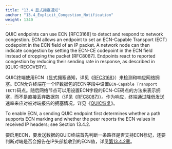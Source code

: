 ```yaml
---
title: "13.4 显式拥塞通知"
anchor: "13.4_Explicit_Congestion_Notification"
weight: 1340
---
```


QUIC endpoints can use ECN [RFC3168] to detect and respond to network congestion. ECN allows an endpoint to set an ECN-Capable Transport (ECT) codepoint in the ECN field of an IP packet. A network node can then indicate congestion by setting the ECN-CE codepoint in the ECN field instead of dropping the packet [RFC8087]. Endpoints react to reported congestion by reducing their sending rate in response, as described in [QUIC-RECOVERY].

QUIC终端使用ECN（显式拥塞通知，详见《[RFC3168]()》）来检测和响应网络拥塞。ECN允许终端在一个IP数据包的ECN字段中设置`ECN-Capable Transport (ECT)`码点。随后网络节点可以用设置ECN字段的ECN-CE码点的方法来表示拥塞，而不是直接丢弃数据包（详见《[RFC8087]()》）。作为响应，终端通过降低发送速率来应对被对端报告的拥塞情况，详见《[QUIC恢复]()》。

To enable ECN, a sending QUIC endpoint first determines whether a path supports ECN marking and whether the peer reports the ECN values in received IP headers; see Section 13.4.2.

要启用ECN，要发送数据的QUIC终端首先判断一条路径是否支持ECN标记，还要判断对端是否会报告在IP头部接收到的ECN值，详见[第13.4.2章]()。

